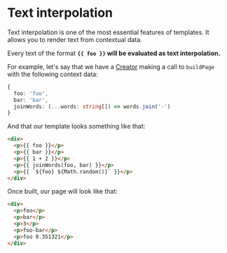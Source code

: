 # Text interpolation

Text interpolation is one of the most essential features of templates.
It allows you to render text from contextual data.

Every text of the format **`{{ foo }}` will be evaluated as text interpolation.**

For example, let's say that we have a [Creator](/docs/about-creators.html) making a call to `buildPage` with the following context data:

```typescript
{
  foo: 'foo',
  bar: 'bar',
  joinWords: (...words: string[]) => words.join('-')
}
```

And that our template looks something like that:

```html
<div>
  <p>{{ foo }}</p>
  <p>{{ bar }}</p>
  <p>{{ 1 + 2 }}</p>
  <p>{{ joinWords(foo, bar) }}</p>
  <p>{{ `${foo} ${Math.random()}` }}</p>
</div>
```

Once built, our page will look like that:

```html
<div>
  <p>foo</p>
  <p>bar</p>
  <p>3</p>
  <p>foo-bar</p>
  <p>foo 0.351321</p>
</div>
```
